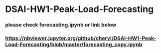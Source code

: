 # DSAI-HW1-Peak-Load-Forecasting

### please check forecasting.ipynb or link below
### https://nbviewer.jupyter.org/github/cheryi/DSAI-HW1-Peak-Load-Forecasting/blob/master/forecasting_copy.ipynb

